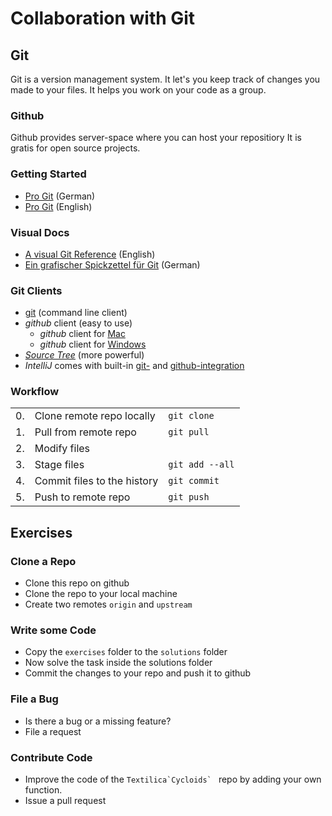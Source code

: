 Collaboration with Git
======================


## Git

Git is a version management system.
It let's you keep track of changes you made to your files.
It helps you work on your code as a group.

### Github

Github provides server-space where you can host your repositiory
It is gratis for open source projects.

### Getting Started

* [Pro Git](http://git-scm.com/book/de) (German)
* [Pro Git](http://git-scm.com/book/en) (English)

### Visual Docs

* [A visual Git Reference](https://marklodato.github.io/visual-git-guide/index-en.html) (English)
* [Ein grafischer Spickzettel für Git](https://marklodato.github.io/visual-git-guide/index-de.html) (German)

### Git Clients

* [git](http://git-scm.com/downloads) (command line client)
* *github* client (easy to use)
  * *github* client for [Mac](https://mac.github.com/) 
  * *github* client for [Windows](https://windows.github.com/)
* *[Source Tree](http://www.sourcetreeapp.com/)* (more powerful)
* *IntelliJ* comes with built-in [git-](https://www.jetbrains.com/idea/webhelp/using-git-integration.html) and [github-integration](https://www.jetbrains.com/idea/webhelp/using-github-integration.html)


### Workflow

|  |                            |                           |
|--|----------------------------|---------------------------|
|0.|Clone remote repo locally   | `git clone`               |
|1.|Pull from remote repo       | `git pull`                |
|2.|Modify files                |                           |
|3.|Stage files                 | `git add --all`           |
|4.|Commit files to the history | `git commit`              |
|5.|Push to remote repo         | `git push`                |

## Exercises

### Clone a Repo

* Clone this repo on github
* Clone the repo to your local machine
* Create two remotes `origin` and `upstream` 

### Write some Code

* Copy the `exercises` folder to the `solutions` folder
* Now solve the task inside the solutions folder
* Commit the changes to your repo and push it to github

### File a Bug
* Is there a bug or a missing feature?
* File a request


### Contribute Code
* Improve the code of the ``Textilica`Cycloids` `` repo by adding your own function.
* Issue a pull request
